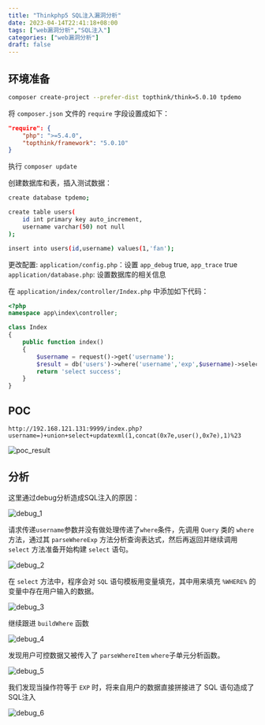 ```yaml
---
title: "Thinkphp5 SQL注入漏洞分析"
date: 2023-04-14T22:41:18+08:00
tags: ["web漏洞分析","SQL注入"]
categories: ["web漏洞分析"]
draft: false
---
```


## 环境准备

```bash
composer create-project --prefer-dist topthink/think=5.0.10 tpdemo
```

将 `composer.json` 文件的 `require` 字段设置成如下：

```json
"require": {
    "php": ">=5.4.0",
    "topthink/framework": "5.0.10"
}
```

执行 `composer update`

创建数据库和表，插入测试数据：

```bash
create database tpdemo;

create table users(
    id int primary key auto_increment,
    username varchar(50) not null
);

insert into users(id,username) values(1,'fan');
```

更改配置:
`application/config.php`：设置 `app_debug` true, `app_trace` true
`application/database.php`: 设置数据库的相关信息

在 `application/index/controller/Index.php` 中添加如下代码：

```php
<?php
namespace app\index\controller;

class Index
{
    public function index()
    {
        $username = request()->get('username');
        $result = db('users')->where('username','exp',$username)->select();
        return 'select success';
    }
}
```

## POC

```url
http://192.168.121.131:9999/index.php?username=)+union+select+updatexml(1,concat(0x7e,user(),0x7e),1)%23
```

![poc_result](/images/thinkphp5_sql_injection/poc_result.png)

## 分析

这里通过debug分析造成SQL注入的原因：

![debug_1](/images/thinkphp5_sql_injection/debug_1.png)

请求传递`username`参数并没有做处理传递了`where`条件，先调用 `Query` 类的 `where` 方法，通过其 `parseWhereExp` 方法分析查询表达式，然后再返回并继续调用 `select` 方法准备开始构建 `select` 语句。

![debug_2](/images/thinkphp5_sql_injection/debug_2.png)

在 `select` 方法中，程序会对 `SQL` 语句模板用变量填充，其中用来填充 `%WHERE%` 的变量中存在用户输入的数据。

![debug_3](/images/thinkphp5_sql_injection/debug_3.png)

继续跟进 `buildWhere` 函数

![debug_4](/images/thinkphp5_sql_injection/debug_4.png)

发现用户可控数据又被传入了 `parseWhereItem` `where`子单元分析函数。

![debug_5](/images/thinkphp5_sql_injection/debug_5.png)

我们发现当操作符等于 `EXP` 时，将来自用户的数据直接拼接进了 SQL 语句造成了SQL注入

![debug_6](/images/thinkphp5_sql_injection/debug_6.png)
